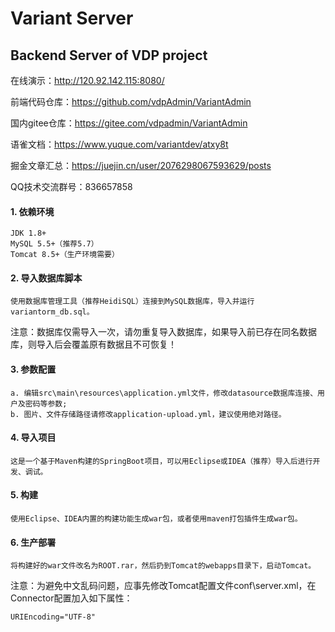 # Variant Server
## Backend Server of VDP project

在线演示：http://120.92.142.115:8080/

前端代码仓库：https://github.com/vdpAdmin/VariantAdmin

国内gitee仓库：https://gitee.com/vdpadmin/VariantAdmin

语雀文档：https://www.yuque.com/variantdev/atxy8t

掘金文章汇总：https://juejin.cn/user/2076298067593629/posts

QQ技术交流群号：836657858

#### 1. 依赖环境
```
JDK 1.8+
MySQL 5.5+（推荐5.7）
Tomcat 8.5+（生产环境需要）
```

#### 2. 导入数据库脚本
```
使用数据库管理工具（推荐HeidiSQL）连接到MySQL数据库，导入并运行variantorm_db.sql。
```
注意：数据库仅需导入一次，请勿重复导入数据库，如果导入前已存在同名数据库，则导入后会覆盖原有数据且不可恢复！

#### 3. 参数配置
```
a. 编辑src\main\resources\application.yml文件，修改datasource数据库连接、用户及密码等参数;
b. 图片、文件存储路径请修改application-upload.yml，建议使用绝对路径。
```

#### 4. 导入项目
```
这是一个基于Maven构建的SpringBoot项目，可以用Eclipse或IDEA（推荐）导入后进行开发、调试。
```

#### 5. 构建
```
使用Eclipse、IDEA内置的构建功能生成war包，或者使用maven打包插件生成war包。
```

#### 6. 生产部署
```
将构建好的war文件改名为ROOT.rar，然后扔到Tomcat的webapps目录下，启动Tomcat。
```
注意：为避免中文乱码问题，应事先修改Tomcat配置文件conf\server.xml，在Connector配置加入如下属性：
```
URIEncoding="UTF-8" 
```
